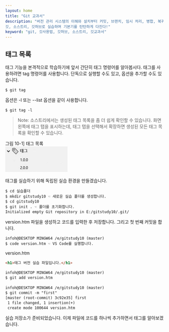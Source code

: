 ```yaml
---
layout: home
title: "Git 교과서"
description: "버전 관리 시스템의 이해와 설치부터 커밋, 브랜치, 임시 처리, 병합, 복귀, 서브모듈, 태그까지
깃, 소스트리, 깃허브로 실습하며 기본기를 탄탄하게 다진다!"
keyword: "git, 깃사용법, 깃허브, 소스트리, 깃교과서"
---
```

## 태그 목록
태그 기능을 본격적으로 학습하기에 앞서 간단히 태그 명령어를 알아봅시다. 태그를 사용하려면 tag 명령어를 사용합니다. 단독으로 실행할 수도 있고, 옵션을 추가할 수도 있습니다.  

```
$ git tag
```

옵션은 -l 또는 --list 옵션을 같이 사용합니다.

```
$ git tag -l
```

>Note: 소스트리에서는 생성된 태그 목록을 좀 더 쉽게 확인할 수 있습니다. 화면 왼쪽에 태그 탭을 표시하는데, 태그 탭을 선택해서 확장하면 생성된 모든 태그 목록을 확인할 수 있습니다.  

그림 10-1] 태그 목록  
![](./img/10-1.jpg)

태그를 실습하기 위해 독립된 실습 환경을 만들겠습니다.  

```
$ cd 실습폴더
$ mkdir gitstudy10 ☜ 새로운 실습 폴더를 생성합니다.
$ cd gitstudy10
$ git init . ☜ 폴더를 초기화합니다.
Initialized empty Git repository in E:/gitstudy10/.git/

```

version.htm 파일을 생성하고 코드를 입력한 후 저장합니다. 그리고 첫 번째 커밋을 합니다.  

```
infoh@DESKTOP MINGW64 /e/gitstudy10 (master)
$ code version.htm ☜ VS Code를 실행합니다.

```

version.htm
```html
<h1>태그 버전 실습 파일입니다.</h1>
```
 
```
infoh@DESKTOP MINGW64 /e/gitstudy10 (master)
$ git add version.htm

infoh@DESKTOP MINGW64 /e/gitstudy10 (master)
$ git commit -m "first"
[master (root-commit) 3c92e35] first
 1 file changed, 1 insertion(+)
 create mode 100644 version.htm

```

실습 저장소가 준비되었습니다. 이제 파일에 코드를 하나씩 추가하면서 태그를 알아보겠습니다.  

<br><br>